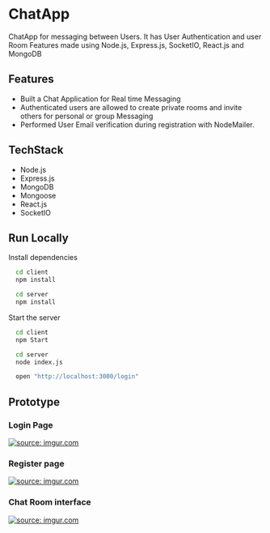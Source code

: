# ChatApp

ChatApp for messaging between Users. It has User Authentication and user Room Features made using Node.js, Express.js, SocketIO, React.js and MongoDB

## Features

- Built a Chat Application for Real time Messaging
- Authenticated users are allowed to create private rooms and invite others for personal or group Messaging
- Performed User Email verification during registration with NodeMailer.

## TechStack

- Node.js
- Express.js
- MongoDB
- Mongoose
- React.js
- SocketIO

## Run Locally


Install dependencies

```bash
  cd client
  npm install

  cd server
  npm install
```

Start the server

```bash
  cd client
  npm Start

  cd server
  node index.js

  open "http://localhost:3000/login"
```

## Prototype

### Login Page

<a href="https://imgur.com/EKBT5B0"><img src="https://i.imgur.com/EKBT5B0.png" title="source: imgur.com" /></a>

### Register page

<a href="https://imgur.com/abJ5raJ"><img src="https://i.imgur.com/abJ5raJ.png" title="source: imgur.com" /></a>

### Chat Room interface

<a href="https://imgur.com/Mc7IRJ2"><img src="https://i.imgur.com/Mc7IRJ2.png" title="source: imgur.com" /></a>



